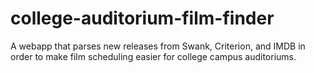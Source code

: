 # college-auditorium-film-finder
A webapp that parses new releases from Swank, Criterion, and IMDB in order to make film scheduling easier for college campus auditoriums.
